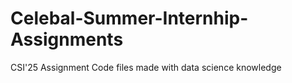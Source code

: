 # Celebal-Summer-Internhip-Assignments
CSI'25 Assignment Code files
made with data science knowledge
